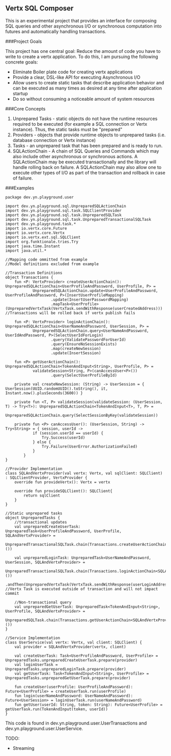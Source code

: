 ## Vertx SQL Composer

This is an experimental project that provides an interface for composing SQL queries and other asynchronous I/O or synchronous computation into futures and automatically handling transactions.

###Project Goals

This project has one central goal: Reduce the amount of code you have to write to create a vertx application. To do this, I am pursuing the following concrete goals:

* Eliminate Boiler plate code for creating vertx applications
* Provide a clear, DSL-like API for executing Asynchronous I/O
* Allow users to create static tasks that describe application behavior and can be executed as many times as desired at any time after application startup
* Do so without consuming a noticeable amount of system resources

###Core Concepts

1. Unprepared Tasks - static objects do not have the runtime resources required to be executed (for example a SQL connection or Vertx instance).  Thus, the static tasks must be "prepared"
2. Providers - objects that provide runtime objects to unprepared tasks (i.e. database connection or Vertx instance)
3. Tasks - an unprepared task that has been prepared and is ready to run.
4. SQLActionChain - A chain of SQL Queries and Commands which may also include other asynchronous or synchronous actions.  A SQLActionChain may be executed transactionally and the library will handle rolling back on failure.  A SQLActionChain may also allow one to execute other types of I/O as part of the transaction and rollback in case of failure.

###Examples


```
package dev.yn.playground.user

import dev.yn.playground.sql.UnpreparedSQLActionChain
import dev.yn.playground.sql.task.SQLClientProvider
import dev.yn.playground.sql.task.UnpreparedSQLTask
import dev.yn.playground.sql.task.UnpreparedTransactionalSQLTask
import dev.yn.playground.task.*
import io.vertx.core.Future
import io.vertx.core.Vertx
import io.vertx.ext.sql.SQLClient
import org.funktionale.tries.Try
import java.time.Instant
import java.util.*

//Mapping code ommitted from example
//Model definitions excluded from example

//Transaction Definitions
object Transactions {
    fun <P: VertxProvider> createUserActionChain(): UnpreparedSQLActionChain<UserProfileAndPassword, UserProfile, P> =
            UnpreparedSQLActionChain.update<UserProfileAndPassword, UserProfileAndPassword, P>(InsertUserProfileMapping)
                    .update(InsertUserPasswordMapping)
                    .mapTask<UserProfile>(UnpreparedVertxTask(VertxTask.sendWithResponse(userCreatedAddress))) //Transactions will be rolled back if vertx publish fails
    
    fun <P: VertxProvider> loginActionChain(): UnpreparedSQLActionChain<UserNameAndPassword, UserSession, P> =
            UnpreparedSQLActionChain.query<UserNameAndPassword, UserIdAndPassword, P>(SelectUserIdForLogin)
                    .query(ValidatePasswordForUserId)
                    .query(EnsureNoSessionExists)
                    .map(createNewSession)
                    .update(InsertSession)
    
    fun <P> getUserActionChain(): UnpreparedSQLActionChain<TokenAndInput<String>, UserProfile, P> =
            validateSession<String, P>(canAccessUser<P>())
                    .query(SelectUserProfileById)
    
    private val createNewSession: (String) -> UserSession = { UserSession(UUID.randomUUID().toString(), it, Instant.now().plusSeconds(3600)) }
    
    private fun <T, P> validateSession(validateSession: (UserSession, T) -> Try<T>): UnpreparedSQLActionChain<TokenAndInput<T>, T, P> =
            UnpreparedSQLActionChain.query(SelectSessionByKey(validateSession))
    
    private fun <P> canAccessUser(): (UserSession, String) -> Try<String> = { session, userId ->
            if (session.userId == userId) {
                Try.Success(userId)
            } else {
                Try.Failure(UserError.AuthorizationFailed)
            }
        }
}

//Provider Implementation
class SQLAndVertxProvider(val vertx: Vertx, val sqlClient: SQLClient) : SQLClientProvider, VertxProvider {
    override fun provideVertx(): Vertx = vertx

    override fun provideSQLClient(): SQLClient{
        return sqlClient
    }
}

//Static unprepared tasks
object UnpreparedTasks {
    //transactional updates
    val unpreparedCreateUserTask: UnpreparedTask<UserProfileAndPassword, UserProfile, SQLAndVertxProvider> =
            UnpreparedTransactionalSQLTask.chain(Transactions.createUserActionChain<SQLAndVertxProvider>())
    
    val unpreparedLoginTask: UnpreparedTask<UserNameAndPassword, UserSession, SQLAndVertxProvider> =
            UnpreparedTransactionalSQLTask.chain(Transactions.loginActionChain<SQLAndVertxProvider>())
                .andThen(UnpreparedVertxTask(VertxTask.sendWithResponse(userLoginAddress))) //Vertx Task is executed outside of transaction and will not impact commit
                
    //Non-transactional query
    val unpreparedGetUserTask: UnpreparedTask<TokenAndInput<String>, UserProfile, SQLAndVertxProvider> =
            UnpreparedSQLTask.chain(Transactions.getUserActionChain<SQLAndVertxProvider>())
}

//Service Implementation
class UserService(val vertx: Vertx, val client: SQLClient) {
    val provider = SQLAndVertxProvider(vertx, client)

    val createUserTask: Task<UserProfileAndPassword, UserProfile> = UnpreparedTasks.unpreparedCreateUserTask.prepare(provider)
    val loginUserTask = UnpreparedTasks.unpreparedLoginTask.prepare(provider)
    val getUserTask: Task<TokenAndInput<String>, UserProfile> = UnpreparedTasks.unpreparedGetUserTask.prepare(provider)

    fun createUser(userProfile: UserProfileAndPassword): Future<UserProfile> = createUserTask.run(userProfile)
    fun login(userNameAndPassword: UserNameAndPassword): Future<UserSession> = loginUserTask.run(userNameAndPassword)
    fun getUser(userId: String, token: String): Future<UserProfile> = getUserTask.run(TokenAndInput(token, userId))
}
```

This code is found in dev.yn.playground.user.UserTransactions and dev.yn.playground.user.UserService.

TODO:
*  Streaming
